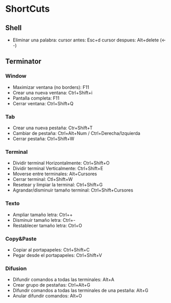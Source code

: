 # ShortCuts

## Shell
* Eliminar una palabra:
    cursor antes: Esc+d
    cursor despues: Alt+delete (<--)

## Terminator
### Window
* Maximizar ventana (no borders): F11
* Crear una nueva ventana: Ctrl+Shift+i
* Pantalla completa: F11
* Cerrar ventana: Ctrl+Shift+Q


### Tab
* Crear una nueva pestaña: Ctr+Shift+T
* Cambiar de pestaña: Ctrl+Alt+Num / Ctrl+Derecha/Izquierda
* Cerrar pestaña: Ctrl+Shift+W

### Terminal
* Dividir terminal Horizontalmente: Ctrl+Shift+O
* Dividir terminal Verticalmente: Ctrl+Shift+E
* Moverse entre terminales: Alt+Cursores
* Cerrar terminal: Ctl+Shift+W
* Resetear y limpiar la terminal: Ctrl+Shift+G
* Agrandar/disminuir tamaño terminal: Ctrl+Shift+Cursores

### Texto
* Ampliar tamaño letra: Ctrl++
* Disminuir tamaño letra: Ctrl+-
* Restablecer tamaño letra: Ctrl+O

### Copy&Paste
* Copiar al portapapeles:  Ctrl+Shift+C
* Pegar desde el portapapeles: Ctrl+Shift+V

### Difusion
* Difundir comandos a todas las terminales: Alt+A
* Crear grupo de pestañas: Ctrl+Alt+G
* Difundir comandos a todas las terminales de una pestaña: Alt+G
* Anular difundir comandos: Alt+O


